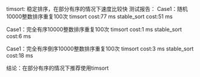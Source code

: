 timsort:
稳定排序，在部分有序的情况下速度比较快
测试报告：
Case1：随机10000整数排序重复100次
timsort cost:77 ms
stable_sort cost:51 ms

Case1：完全有序10000整数排序重复100次
timsort cost:1 ms
stable_sort cost:6 ms

Case1：完全有序倒序10000整数排序重复100次
timsort cost:3 ms
stable_sort cost:18 ms

结论：在部分有序的情况下推荐使用timsort
